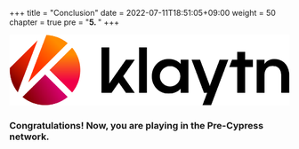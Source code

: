 +++
title = "Conclusion"
date = 2022-07-11T18:51:05+09:00
weight = 50
chapter = true
pre = "<b>5. </b>"
+++


![Klaytn_Logo](https://raw.githubusercontent.com/trakim/pre/main/static/images/Logo-1.png)
### Congratulations! Now, you are playing in the Pre-Cypress network.



